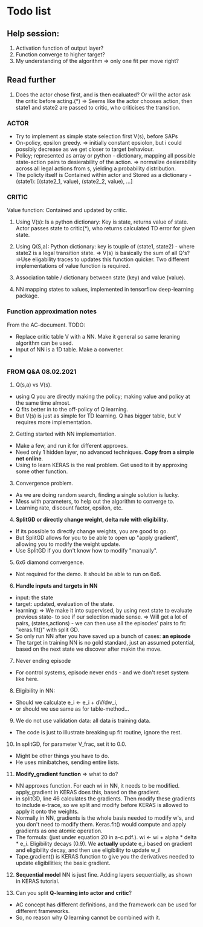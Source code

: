 # Todo list

## Help session:

1. Activation function of output layer?
2. Function converge to higher target?
3. My understanding of the algorithm => only one fit per move right?

## Read further

1. Does the actor chose first, and is then ecaluated? Or will the actor ask the critic before acting.(*)
=> Seems like the actor chooses action, then state1 and state2 are passed to critic, who criticises the transition.

### ACTOR

- Try to implement as simple state selection first V(s), before SAPs
- On-policy, epsilon greedy.
 => initially constant epsiolon, but i could possibly decrease as we get closer to target behaviour.
- Policy; represented as array or python - dictionary, mapping all possible state-action pairs to desierability of the action.
=> normalize desierability across all legal actions from s, yielding a probability distribution.
- The policty itself is Contained within actor and Stored as a dictionary - (state1): [(state2_1, value), (state2_2, value), ...]


### CRITIC

Value function: Contained and updated by critic.  

1. Using V(s): Is a python dictionary: Key is state, returns value of state. Actor passes state to critic(*), who returns calculated TD error for given state.
2. Using Q(S,a): Python dictionary: key is touple of (state1, state2) - where state2 is a legal transition state.
=> V(s) is basically the sum of all Q's?
=>Use eligability traces to updates this function quicker.
Two different implementations of value function is required.

3. Association table / dictionary between state (key) and value (value).
4. NN mapping states to values, implemented in tensorflow deep-learning package.

### Function approximation notes

From the AC-document. TODO:

- Replace critic table V with a NN. Make it general so same leraning algorithm can be used.
- Input of NN is a 1D table. Make a converter.
- 

### FROM Q&A 08.02.2021

1. Q(s,a) vs V(s).

- using Q you are directly making the policy; making value and policy at the same time almost.
- Q fits better in to the off-policy of Q learning.
- But V(s) is just as simple for TD learning. Q has bigger table, but V requires more implementation.

2. Getting started with NN implementation.

- Make a few, and run it for different approxes.
- Need only 1 hidden layer, no advanced techniques. **Copy from a simple net online**.
- Using to learn KERAS is the real problem. Get used to it by approxing some other function.

3. Convergence problem.

- As we are doing random search, finding a single solution is lucky.
- Mess with parameters, to help out the algorithm to converge to.
- Learning rate, discount factor, epsilon, etc.

4. **SplitGD or directly change weight, delta rule with eligibility.**

- If its possible to directly change weights, you are good to go.
- But SplitGD allows for you to be able to open up "apply gradient", allowing you to modify the weight update.
- Use SplitGD if you don't know how to modify "manually".

5. 6x6 diamond convergence.

- Not required for the demo. It should be able to run on 6x6.

6. **Handle inputs and targets in NN**

- input: the state
- target: updated, evaluation of the state.
- learning:
=> We make it into supervised, by using next state to evaluate previous state- to see if our selection made sense.
=> Will get a lot of pairs, (states,actions) - we can then use all the episodes' pairs to fit: "keras.fit()" with split GD.
- So only run NN after you have saved up a bunch of cases: **an episode**
- The target in training NN is no gold standard, just an assumed potential, based on the next state we discover after makin the move.

7. Never ending episode

- For control systems, episode never ends - and we don't reset system like here.

8. Eligibility in NN:

- Should we calculate e_i <- e_i + dV/dw_i,
- or should we use same as for table-method...

9. We do not use validation data: all data is training data.

- The code is just to illustrate breaking up fit routine, ignore the rest.

10. In splitGD, for parameter V_frac, set it to 0.0.

- Might be other things you have to do.
- He uses minibatches, sending entire lists.

11. **Modify_gradient function** => what to do?

- NN approxes function. For each wi in NN, it needs to be modified. apply_gradient in KERAS does this, based on the gradient.
- in splitGD, line 46 calculates the gradients. Then modify these gradients to include e-trace, so we split and modify before KERAS is allowed to apply it onto the weights.
- Normally in NN, gradients is the whole basis needed to modify w's, and you don't need to modify them. Keras.fit() would compute and apply gradients as one atomic operation.
- The formula: (just under equation 20 in a-c.pdf.). wi <- wi + alpha * delta * e_i. Eligibility decays (0.9). We **actually** update e_i based on gradient and eligibility decay, and then use eligibility to update w_i!
- Tape.gradient() is KERAS function to give you the derivatives needed to update eligibilities; the basic gradient.

12. **Sequential model** NN is just fine. Adding layers sequentially, as shown in KERAS tutorial.

13. Can you split **Q-learning into actor and critic**?

- AC concept has different definitions, and the framework can be used for different frameworks.
- So, no reason why Q learning cannot be combined with it. 